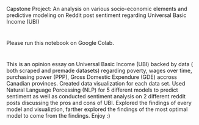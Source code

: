 Capstone Project: 
An analysis on various socio-economic elements and predictive modeling on Reddit post sentiment regarding Universal Basic Income (UBI)
#
Please run this notebook on Google Colab. 
#
This is an opinion essay on  Universal Basic Income (UBI) backed by data ( both scraped and premade datasets) regarding poverty, wages over time,  purchasing power (PPP), Gross Domestic Expendure (GDE) accross Canadian provinces. Created data visualization for each data set. Used Natural Language Porcessing (NLP) for 5 different models to predict sentiment as well as conducted sentiment analysis on 2 different reddit posts discussing the pros and cons of UBI. Explored the findings of every model and visualiztion, farther explored the findings of the most optimal model to come from the findings.
Enjoy :)
